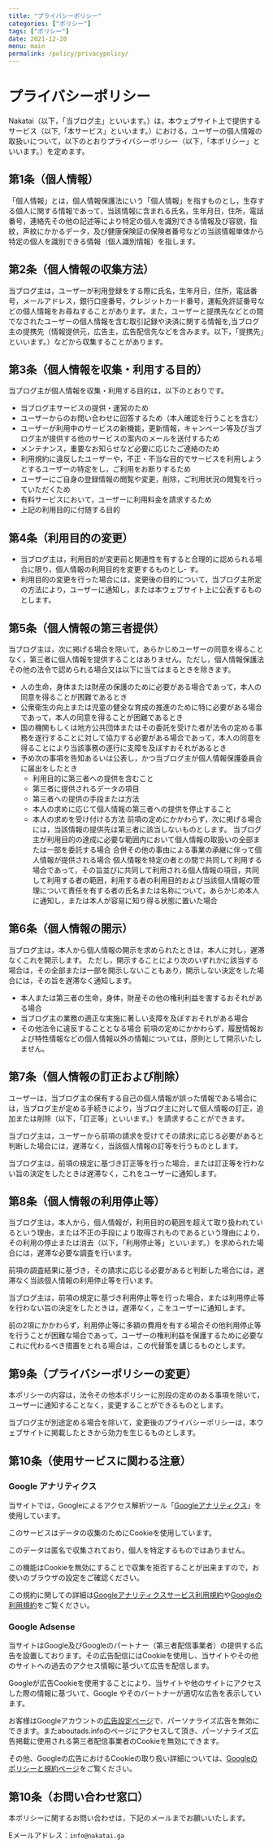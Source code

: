 ```yaml
---
title: "プライバシーポリシー"
categories: ["ポリシー"]
tags: ["ポリシー"]
date: 2021-12-20
menu: main
permalink: /policy/privacypolicy/
---
```

# プライバシーポリシー

Nakatai（以下，「当ブログ主」といいます。）は，本ウェブサイト上で提供するサービス（以下,「本サービス」といいます。）における，ユーザーの個人情報の取扱いについて，以下のとおりプライバシーポリシー（以下，「本ポリシー」といいます。）を定めます。

## 第1条（個人情報）

「個人情報」とは，個人情報保護法にいう「個人情報」を指すものとし，生存する個人に関する情報であって，当該情報に含まれる氏名，生年月日，住所，電話番号，連絡先その他の記述等により特定の個人を識別できる情報及び容貌，指紋，声紋にかかるデータ，及び健康保険証の保険者番号などの当該情報単体から特定の個人を識別できる情報（個人識別情報）を指します。

## 第2条（個人情報の収集方法）

当ブログ主は，ユーザーが利用登録をする際に氏名，生年月日，住所，電話番号，メールアドレス，銀行口座番号，クレジットカード番号，運転免許証番号などの個人情報をお尋ねすることがあります。また，ユーザーと提携先などとの間でなされたユーザーの個人情報を含む取引記録や決済に関する情報を,当ブログ主の提携先（情報提供元，広告主，広告配信先などを含みます。以下，｢提携先｣といいます。）などから収集することがあります。

## 第3条（個人情報を収集・利用する目的）

当ブログ主が個人情報を収集・利用する目的は，以下のとおりです。

- 当ブログ主サービスの提供・運営のため
- ユーザーからのお問い合わせに回答するため（本人確認を行うことを含む）
- ユーザーが利用中のサービスの新機能，更新情報，キャンペーン等及び当ブログ主が提供する他のサービスの案内のメールを送付するため
- メンテナンス，重要なお知らせなど必要に応じたご連絡のため
- 利用規約に違反したユーザーや，不正・不当な目的でサービスを利用しようとするユーザーの特定をし，ご利用をお断りするため
- ユーザーにご自身の登録情報の閲覧や変更，削除，ご利用状況の閲覧を行っていただくため
- 有料サービスにおいて，ユーザーに利用料金を請求するため
- 上記の利用目的に付随する目的

## 第4条（利用目的の変更）

- 当ブログ主は，利用目的が変更前と関連性を有すると合理的に認められる場合に限り，個人情報の利用目的を変更するものとし- す。
- 利用目的の変更を行った場合には，変更後の目的について，当ブログ主所定の方法により，ユーザーに通知し，または本ウェブサイト上に公表するものとします。

## 第5条（個人情報の第三者提供）

当ブログ主は，次に掲げる場合を除いて，あらかじめユーザーの同意を得ることなく，第三者に個人情報を提供することはありません。ただし，個人情報保護法その他の法令で認められる場合又は以下に当てはまるときを除きます。

- 人の生命，身体または財産の保護のために必要がある場合であって，本人の同意を得ることが困難であるとき
- 公衆衛生の向上または児童の健全な育成の推進のために特に必要がある場合であって，本人の同意を得ることが困難であるとき
- 国の機関もしくは地方公共団体またはその委託を受けた者が法令の定める事務を遂行することに対して協力する必要がある場合であって，本人の同意を得ることにより当該事務の遂行に支障を及ぼすおそれがあるとき
- 予め次の事項を告知あるいは公表し，かつ当ブログ主が個人情報保護委員会に届出をしたとき
  - 利用目的に第三者への提供を含むこと
  - 第三者に提供されるデータの項目
  - 第三者への提供の手段または方法
  - 本人の求めに応じて個人情報の第三者への提供を停止すること
  - 本人の求めを受け付ける方法
前項の定めにかかわらず，次に掲げる場合には，当該情報の提供先は第三者に該当しないものとします。
    当ブログ主が利用目的の達成に必要な範囲内において個人情報の取扱いの全部または一部を委託する場合
    合併その他の事由による事業の承継に伴って個人情報が提供される場合
    個人情報を特定の者との間で共同して利用する場合であって，その旨並びに共同して利用される個人情報の項目，共同して利用する者の範囲，利用する者の利用目的および当該個人情報の管理について責任を有する者の氏名または名称について，あらかじめ本人に通知し，または本人が容易に知り得る状態に置いた場合

## 第6条（個人情報の開示）

当ブログ主は，本人から個人情報の開示を求められたときは，本人に対し，遅滞なくこれを開示します。
ただし，開示することにより次のいずれかに該当する場合は，その全部または一部を開示しないこともあり，開示しない決定をした場合には，その旨を遅滞なく通知します。

- 本人または第三者の生命，身体，財産その他の権利利益を害するおそれがある場合
- 当ブログ主の業務の適正な実施に著しい支障を及ぼすおそれがある場合
- その他法令に違反することとなる場合
前項の定めにかかわらず，履歴情報および特性情報などの個人情報以外の情報については，原則として開示いたしません。

## 第7条（個人情報の訂正および削除）

ユーザーは，当ブログ主の保有する自己の個人情報が誤った情報である場合には，当ブログ主が定める手続きにより，当ブログ主に対して個人情報の訂正，追加または削除（以下，「訂正等」といいます。）を請求することができます。

当ブログ主は，ユーザーから前項の請求を受けてその請求に応じる必要があると判断した場合には，遅滞なく，当該個人情報の訂等を行うものとします。

当ブログ主は，前項の規定に基づき訂正等を行った場合，または訂正等を行わない旨の決定をしたときは遅滞なく，これをユーザーに通知します。

## 第8条（個人情報の利用停止等）

当ブログ主は，本人から，個人情報が，利用目的の範囲を超えて取り扱われているという理由，または不正の手段により取得されものであるという理由により，その利用の停止または消去（以下，「利用停止等」といいます。）を求められた場合には，遅滞な必要な調査を行います。

前項の調査結果に基づき，その請求に応じる必要があると判断した場合には，遅滞なく当該個人情報の利用停止等を行います。

当ブログ主は，前項の規定に基づき利用停止等を行った場合，または利用停止等を行わない旨の決定をしたときは，遅滞なく，こをユーザーに通知します。

前の2項にかかわらず，利用停止等に多額の費用を有する場合その他利用停止等を行うことが困難な場合であって，ユーザーの権利利益を保護するために必要なこれに代わるべき措置をとれる場合は，この代替策を講じるものとします。

## 第9条（プライバシーポリシーの変更）

本ポリシーの内容は，法令その他本ポリシーに別段の定めのある事項を除いて，ユーザーに通知することなく，変更することができるものとします。

当ブログ主が別途定める場合を除いて，変更後のプライバシーポリシーは，本ウェブサイトに掲載したときから効力を生じるものとします。

## 第10条（使用サービスに関わる注意）

### Google アナリティクス

当サイトでは，Googleによるアクセス解析ツール「[Googleアナリティクス](https://analytics.google.com)」を使用しています。

このサービスはデータの収集のためにCookieを使用しています。

このデータは匿名で収集されており，個人を特定するものではありません。

この機能はCookieを無効にすることで収集を拒否することが出来ますので，お使いのブラウザの設定をご確認ください。

この規約に関しての詳細は[Googleアナリティクスサービス利用規約](https://marketingplatform.google.com/about/analytics/terms/jp/)や[Googleの利用規約](https://policies.google.com/technologies/ads?hl=ja)をご覧ください。

### Google Adsense

当サイトはGoogle及びGoogleのパートナー（第三者配信事業者）の提供する広告を設置しております。その広告配信にはCookieを使用し、当サイトやその他のサイトへの過去のアクセス情報に基づいて広告を配信します。

Googleが広告Cookieを使用することにより、当サイトや他のサイトにアクセスした際の情報に基づいて、Google やそのパートナーが適切な広告を表示しています。

お客様はGoogleアカウントの[広告設定ページ](https://adssettings.google.com/u/0/authenticated)で、パーソナライズ広告を無効にできます。またaboutads.infoのページにアクセスして頂き、パーソナライズ広告掲載に使用される第三者配信事業者のCookieを無効にできます。

その他、Googleの広告におけるCookieの取り扱い詳細については、[Googleのポリシーと規約ページ](https://policies.google.com/technologies/ads)をご覧ください。

## 第10条（お問い合わせ窓口）

本ポリシーに関するお問い合わせは，下記のメールまでお願いいたします。

Eメールアドレス：`info@nakatai.ga`
